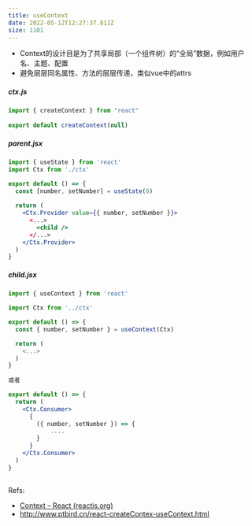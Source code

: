 ```yaml
---
title: useContext
date: 2022-05-12T12:27:37.811Z
size: 1101
---
```

- Context的设计目是为了共享局部（一个组件树）的“全局”数据，例如用户名、主题、配置
- 避免层层同名属性、方法的层层传递，类似vue中的attrs

##### ctx.js

```jsx
import { createContext } from "react"
 
export default createContext(null)
```

##### parent.jsx

```jsx
import { useState } from 'react'
import Ctx from './ctx'

export default () => {
  const [number, setNumber] = useState(0)
  
  return (
    <Ctx.Provider value={{ number, setNumber }}>
      <...>
        <child />
      </...>
    </Ctx.Provider>
  )
}
```

##### child.jsx

```jsx
import { useContext } from 'react'

import Ctx from '../ctx'

export default () => {
  const { number, setNumber } = useContext(Ctx)

  return (
    <...>
  )
}
      
或者

export default () => {
  return (
    <Ctx.Consumer>
      { 
        ({ number, setNumber }) => {
        	....
      	}
      }
    </Ctx.Consumer>
  )
}
      
```



Refs:

- [Context – React (reactjs.org)](https://zh-hans.reactjs.org/docs/context.html)
- http://www.ptbird.cn/react-createContex-useContext.html

